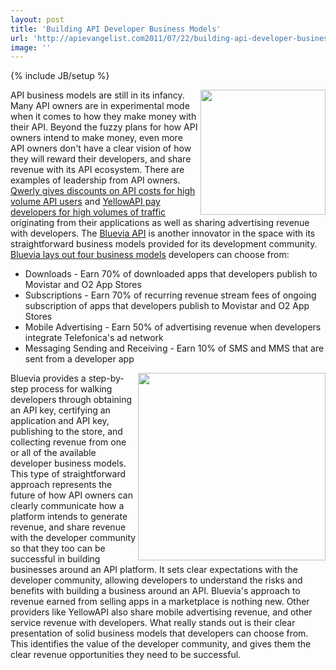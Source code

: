```yaml
---
layout: post
title: 'Building API Developer Business Models'
url: 'http://apievangelist.com2011/07/22/building-api-developer-business-models/'
image: ''
---
```

{% include JB/setup %}
<a title="Bluevia API" href="https://bluevia.com/en/"><img src="http://kinlane-productions.s3.amazonaws.com/api-evangelist/bluevia/bluevia-logo.jpg"  width="200" align="right" /></a>API business models are still in its infancy. Many API owners are in experimental mode when it comes to how they make money with their API.
Beyond the fuzzy plans for how API owners intend to make money, even more API owners don't have a clear vision of how they will reward their developers, and share revenue with its API ecosystem.
There are examples of leadership from API owners. <a title="Qwerly gives discounts of API costs for high volume API users" href="http://blog.apievangelist.com/2011/05/24/whats-next-for-apis-learning-from-social-apis/">Qwerly gives discounts on API costs for high volume API users</a> and <a title="YellowAPI pay developers for high volumes of traffic" href="http://blog.programmableweb.com/2011/06/01/should-we-be-limiting-developers-api-usage/">YellowAPI pay developers for high volumes of traffic</a> originating from their applications as well as sharing advertising revenue with developers.
The <a title="Bluevia API" href="https://bluevia.com/en/">Bluevia API</a> is another innovator in the space with its straightforward business models provided for its development community. <a title="Bluevia lays out four business models" href="https://bluevia.com/en/page/view/menupath/main.gotomarket.sell.businessModels">Bluevia lays out four business models</a> developers can choose from:
<ul >
     <li>Downloads - Earn 70% of downloaded apps that developers publish to Movistar and O2 App Stores
     </li>
     <li>Subscriptions - Earn 70% of recurring revenue stream fees of ongoing subscription of apps that developers publish to Movistar and O2 App Stores
     </li>
     <li>Mobile Advertising - Earn 50% of advertising revenue when developers integrate Telefonica's ad network
     </li>
     <li>Messaging Sending and Receiving - Earn 10% of SMS and MMS that are sent from a developer app
     </li>
</ul><a title="Bluevia lays out four business models" href="https://bluevia.com/en/page/view/menupath/main.gotomarket.sell.businessModels"><img src="http://kinlane-productions.s3.amazonaws.com/api-evangelist/bluevia/bluevia-business-models.png"  width="300" align="right" /></a>Bluevia provides a step-by-step process for walking developers through obtaining an API key, certifying an application and API key, publishing to the store, and collecting revenue from one or all of the available developer business models.
This type of straightforward approach represents the future of how API owners can clearly communicate how a platform intends to generate revenue, and share revenue with the developer community so that they too can be successful in building businesses around an API platform. It sets clear expectations with the developer community, allowing developers to understand the risks and benefits with building a business around an API.
Bluevia's approach to revenue earned from selling apps in a marketplace is nothing new. Other providers like YellowAPI also share mobile advertising revenue, and other service revenue with developers. What really stands out is their clear presentation of solid business models that developers can choose from. This identifies the value of the developer community, and gives them the clear revenue opportunities they need to be successful.
